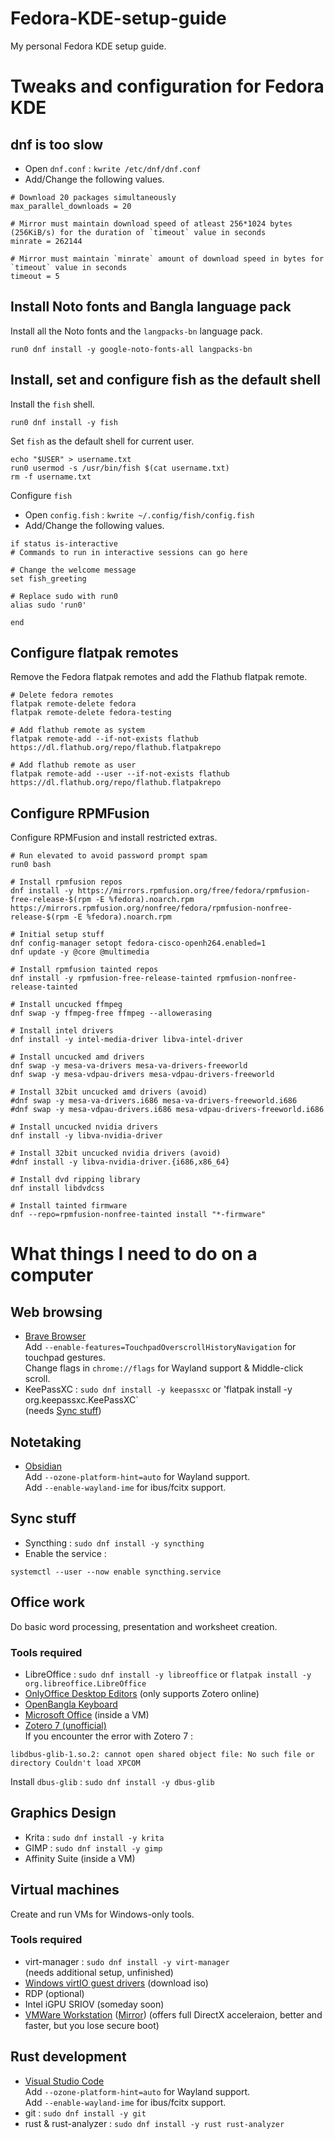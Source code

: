 # Fedora-KDE-setup-guide
My personal Fedora KDE setup guide.

# Tweaks and configuration for Fedora KDE
## dnf is too slow

- Open `dnf.conf` : `kwrite /etc/dnf/dnf.conf`
- Add/Change the following values.

```
# Download 20 packages simultaneously
max_parallel_downloads = 20

# Mirror must maintain download speed of atleast 256*1024 bytes (256KiB/s) for the duration of `timeout` value in seconds
minrate = 262144

# Mirror must maintain `minrate` amount of download speed in bytes for `timeout` value in seconds
timeout = 5  
```

## Install Noto fonts and Bangla language pack
Install all the Noto fonts and the `langpacks-bn` language pack.
```
run0 dnf install -y google-noto-fonts-all langpacks-bn
```

## Install, set and configure fish as the default shell
Install the `fish` shell.
```
run0 dnf install -y fish
```

Set `fish` as the default shell for current user.
```
echo "$USER" > username.txt
run0 usermod -s /usr/bin/fish $(cat username.txt)
rm -f username.txt
```

Configure `fish`
- Open `config.fish` : `kwrite ~/.config/fish/config.fish`
- Add/Change the following values.
```
if status is-interactive
# Commands to run in interactive sessions can go here

# Change the welcome message
set fish_greeting

# Replace sudo with run0
alias sudo 'run0'

end
```
## Configure flatpak remotes
Remove the Fedora flatpak remotes and add the Flathub flatpak remote.

``` 
# Delete fedora remotes
flatpak remote-delete fedora
flatpak remote-delete fedora-testing

# Add flathub remote as system
flatpak remote-add --if-not-exists flathub https://dl.flathub.org/repo/flathub.flatpakrepo

# Add flathub remote as user
flatpak remote-add --user --if-not-exists flathub https://dl.flathub.org/repo/flathub.flatpakrepo
```
## Configure RPMFusion
Configure RPMFusion and install restricted extras.

```
# Run elevated to avoid password prompt spam
run0 bash

# Install rpmfusion repos
dnf install -y https://mirrors.rpmfusion.org/free/fedora/rpmfusion-free-release-$(rpm -E %fedora).noarch.rpm https://mirrors.rpmfusion.org/nonfree/fedora/rpmfusion-nonfree-release-$(rpm -E %fedora).noarch.rpm

# Initial setup stuff
dnf config-manager setopt fedora-cisco-openh264.enabled=1
dnf update -y @core @multimedia

# Install rpmfusion tainted repos
dnf install -y rpmfusion-free-release-tainted rpmfusion-nonfree-release-tainted

# Install uncucked ffmpeg
dnf swap -y ffmpeg-free ffmpeg --allowerasing

# Install intel drivers
dnf install -y intel-media-driver libva-intel-driver

# Install uncucked amd drivers
dnf swap -y mesa-va-drivers mesa-va-drivers-freeworld
dnf swap -y mesa-vdpau-drivers mesa-vdpau-drivers-freeworld

# Install 32bit uncucked amd drivers (avoid)
#dnf swap -y mesa-va-drivers.i686 mesa-va-drivers-freeworld.i686
#dnf swap -y mesa-vdpau-drivers.i686 mesa-vdpau-drivers-freeworld.i686

# Install uncucked nvidia drivers
dnf install -y libva-nvidia-driver

# Install 32bit uncucked nvidia drivers (avoid)
#dnf install -y libva-nvidia-driver.{i686,x86_64}

# Install dvd ripping library
dnf install libdvdcss

# Install tainted firmware
dnf --repo=rpmfusion-nonfree-tainted install "*-firmware"

```

# What things I need to do on a computer
## Web browsing
- [Brave Browser](https://brave.com/linux/) <br>
Add `--enable-features=TouchpadOverscrollHistoryNavigation` for touchpad gestures. <br>
Change flags in `chrome://flags` for Wayland support & Middle-click scroll.
- KeePassXC : `sudo dnf install -y keepassxc` or 'flatpak install -y org.keepassxc.KeePassXC` <br>
(needs [Sync stuff](#sync-stuff))

## Notetaking
- [Obsidian](https://obsidian.md/download) <br>
Add `--ozone-platform-hint=auto` for Wayland support. <br>
Add `--enable-wayland-ime` for ibus/fcitx support.

## Sync stuff
<a id="sync-stuff"></a>
- Syncthing : `sudo dnf install -y syncthing` <br>
- Enable the service :
```
systemctl --user --now enable syncthing.service
```

## Office work
Do basic word processing, presentation and worksheet creation.
### Tools required
- LibreOffice : `sudo dnf install -y libreoffice` or `flatpak install -y org.libreoffice.LibreOffice`
- [OnlyOffice Desktop Editors](https://www.onlyoffice.com/download-desktop.aspx?from=desktop) (only supports Zotero online)
- [OpenBangla Keyboard](https://github.com/OpenBangla/OpenBangla-Keyboard/tree/e050df46b20d665cc564f90261c6c6c3f1e90008/tools/make-pkgs)
- [Microsoft Office](https://massgrave.dev) (inside a VM)
- [Zotero 7 (unofficial)](https://github.com/ryuuzaki42/Zotero_AppImage) <br>
If you encounter the error with Zotero 7 : <br>
```
libdbus-glib-1.so.2: cannot open shared object file: No such file or directory Couldn't load XPCOM
```
Install `dbus-glib` : `sudo dnf install -y dbus-glib`

## Graphics Design
- Krita : `sudo dnf install -y krita`
- GIMP : `sudo dnf install -y gimp`
- Affinity Suite (inside a VM)

## Virtual machines
Create and run VMs for Windows-only tools.
### Tools required
- virt-manager : `sudo dnf install -y virt-manager` <br> (needs additional setup, unfinished)
- [Windows virtIO guest drivers](https://fedorapeople.org/groups/virt/virtio-win/direct-downloads/stable-virtio/) (download iso)
- RDP (optional)
- Intel iGPU SRIOV (someday soon)
- [VMWare Workstation](https://www.vmware.com/products/desktop-hypervisor/workstation-and-fusion) ([Mirror](https://www.techspot.com/downloads/189-vmware-workstation-for-windows.html)) (offers full DirectX acceleraion, better and faster, but you lose secure boot)
## Rust development
- [Visual Studio Code](https://code.visualstudio.com/download) <br>
Add `--ozone-platform-hint=auto` for Wayland support. <br>
Add `--enable-wayland-ime` for ibus/fcitx support.
- git : `sudo dnf install -y git`
- rust & rust-analyzer : `sudo dnf install -y rust rust-analyzer`

